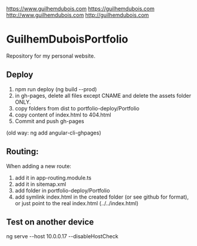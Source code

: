 https://www.guilhemdubois.com
https://guilhemdubois.com
http://www.guilhemdubois.com
http://guilhemdubois.com

# GuilhemDuboisPortfolio
Repository for my personal website.

## Deploy
1. npm run deploy (ng build --prod)
1. in gh-pages, delete all files except CNAME and delete the assets folder ONLY.
1. copy folders from dist to portfolio-deploy/Portfolio
1. copy content of index.html to 404.html
1. Commit and push gh-pages

(old way: ng add angular-cli-ghpages)
## Routing:
When adding a new route:
1. add it in app-routing.module.ts
1. add it in sitemap.xml
2. add folder in portfolio-deploy/Portfolio
1. add symlink index.html in the created folder (or see github for format), or just point to the real index.html (../../index.html)

## Test on another device
ng serve --host 10.0.0.17 --disableHostCheck
